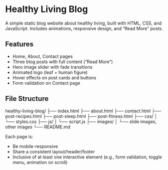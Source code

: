 # Healthy Living Blog

A simple static blog website about healthy living, built with HTML, CSS, and JavaScript. Includes animations, responsive design, and “Read More” posts.

## Features

- Home, About, Contact pages  
- Three blog posts with full content (“Read More”)  
- Hero image slider with fade transitions  
- Animated logo (leaf + human figure)  
- Hover effects on post cards and buttons  
- Form validation on Contact page  

## File Structure

healthy-living-blog/
├── index.html
├── about.html
├── contact.html
├── post-recipes.html
├── post-sleep.html
├── post-fitness.html
├── css/
│ └── styles.css
├── js/
│ └── script.js
├── images/
│ └── slide images, other images
└── README.md


 Each page is:
* Be mobile-responsive
* Share a consistent layout/header/footer
* Inclusive of at least one interactive element (e.g., form validation, toggle menu, animation on scroll)






